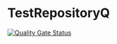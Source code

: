 # TestRepositoryQ
[![Quality Gate Status](https://sonarcloud.io/api/project_badges/measure?project=TestOrganizationQ_TestRepositoryQ&metric=alert_status)](https://sonarcloud.io/summary/new_code?id=TestOrganizationQ_TestRepositoryQ)